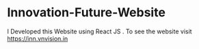 # Innovation-Future-Website
I Developed this Website using React JS . To see the website visit https://inn.vnvision.in
